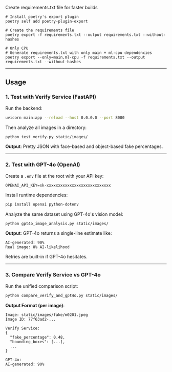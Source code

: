 Create requirements.txt file for faster builds

```shell
# Install poetry's export plugin
poetry self add poetry-plugin-export

# Create the requirements file
poetry export -f requirements.txt --output requirements.txt --without-hashes

# Only CPU
# Generate requirements.txt with only main + ml-cpu dependencies
poetry export --only=main,ml-cpu -f requirements.txt --output requirements.txt --without-hashes
```

---

## Usage

### 1. Test with Verify Service (FastAPI)

Run the backend:

```bash
uvicorn main:app --reload --host 0.0.0.0 --port 8000
```

Then analyze all images in a directory:

```bash
python test_verify.py static/images/
```

**Output**: Pretty JSON with face-based and object-based fake percentages.

---

### 2. Test with GPT-4o (OpenAI)

Create a `.env` file at the root with your API key:

```env
OPENAI_API_KEY=sk-xxxxxxxxxxxxxxxxxxxxxxxxxxxx
```

Install runtime dependencies:

```bash
pip install openai python-dotenv
```

Analyze the same dataset using GPT-4o's vision model:

```bash
python gpt4o_image_analysis.py static/images/
```

**Output**: GPT-4o returns a single-line estimate like:

```
AI-generated: 90%
Real image: 8% AI-likelihood
```

Retries are built-in if GPT-4o hesitates.

---

### 3. Compare Verify Service vs GPT-4o

Run the unified comparison script:

```bash
python compare_verify_and_gpt4o.py static/images/
```

**Output Format (per image)**:

```
Image: static/images/fake/m0201.jpeg
Image ID: 77f63ad2-...

Verify Service:
{
  "fake_percentage": 0.48,
  "bounding_boxes": [...],
  ...
}

GPT-4o:
AI-generated: 90%
```

